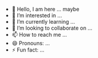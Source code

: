 - 👋 Hello, I am here ... maybe
- 👀 I’m interested in ...
- 🌱 I’m currently learning ...
- 💞️ I’m looking to collaborate on ...
- 📫 How to reach me ...
- 😄 Pronouns: ...
- ⚡ Fun fact: ...

<!---
intersect-thanh/intersect-thanh is a ✨ special ✨ repository because its `README.md` (this file) appears on your GitHub profile.
You can click the Preview link to take a look at your changes.
--->
